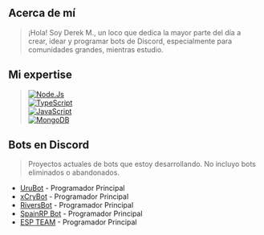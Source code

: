 ## Acerca de mí
> ¡Hola! Soy Derek M., un loco que dedica la mayor parte del día a crear, idear y programar bots de Discord, especialmente para comunidades grandes, mientras estudio.

## Mi expertise
> [![Node.Js](https://img.shields.io/badge/Node.JS-339933?style=for-the-badge&logo=node.js&logoColor=white&labelColor=101010)]()<br/>
> [![TypeScript](https://img.shields.io/badge/TypeScript-3b85d1?style=for-the-badge&logo=typescript&logoColor=white&labelColor=101010)]()<br/>
> [![JavaScript](https://img.shields.io/badge/JavaScript-F7DF1E?style=for-the-badge&logo=javascript&logoColor=white&labelColor=101010)]()<br/>
> [![MongoDB](https://img.shields.io/badge/MongoDB-339933?style=for-the-badge&logo=mongodb&logoColor=white&labelColor=101010)]()<br/>

## Bots en Discord
> Proyectos actuales de bots que estoy desarrollando. No incluyo bots eliminados o abandonados.

- [UruBot](https://discord.gg/urugodd) - Programador Principal
- [xCryBot](https://discord.gg/xcry) - Programador Principal
- [RiversBot](https://discord.gg/rivers) - Programador Principal
- [SpainRP Bot](https://discord.gg/spainrp) - Programador Principal
- [ESP TEAM](https://discord.gg/valorant-esp-547467712540966913) - Programador Principal
